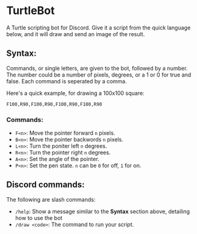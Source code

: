 # TurtleBot

A Turtle scripting bot for Discord. Give it a script from the quick language below, and it will draw and send an image of the result.

## Syntax:
Commands, or single letters, are given to the bot, followed by a number. The number could be a number of pixels, degrees, or a 1 or 0 for true and false.
Each command is seperated by a comma.

Here's a quick example, for drawing a 100x100 square:
```
F100,R90,F100,R90,F100,R90,F100,R90
```

### Commands:
- `F<n>`: Move the pointer forward `n` pixels.
- `B<n>`: Move the pointer backwords `n` pixels.
- `L<n>`: Turn the poniter left `n` degrees.
- `R<n>`: Turn the pointer right `n` degrees.
- `A<n>`: Set the angle of the pointer.
- `P<n>`: Set the pen state. `n` can be `0` for off, `1` for on.

## Discord commands:
The following are slash commands:
- `/help`: Show a message similar to the **Syntax** section above, detailing how to use the bot
- `/draw <code>`: The command to run your script.
